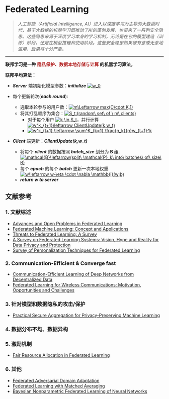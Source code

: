 # Federated Learning

>*人工智能（Artificial Intelligence, AI）进入以深度学习为主导的大数据时代，基于大数据的机器学习既推动了AI的蓬勃发展，也带来了一系列安全隐患。这些隐患来源于深度学习本身的学习机制，无论是在它的模型建造（训练）阶段，还是在模型推理和使用阶段。这些安全隐患如果被有意或无意地滥用，后果将十分严重。*
---

**联邦学习是一种 <font color=#B22222>隐私保护、数据本地存储与计算</font> 的机器学习算法。**

**联邦平均算法：**
* ___Server___ 端初始化模型参数：___initialize___ <a href="https://www.codecogs.com/eqnedit.php?latex=w_0" target="_blank"><img src="https://latex.codecogs.com/svg.latex?w_0" title="w_0" /></a>
* 每个更新轮次(___each round___):
    - 选取本轮参与的用户数：<a href="https://www.codecogs.com/eqnedit.php?latex=m\Leftarrow&space;max(C\cdot&space;K,1)" target="_blank"><img src="https://latex.codecogs.com/svg.latex?m\Leftarrow&space;max(C\cdot&space;K,1)" title="m\Leftarrow max(C\cdot K,1)" /></a>
    - 将其打乱顺序为集合：<a href="https://www.codecogs.com/eqnedit.php?latex=S_t:(random\&space;set\&space;of&space;\&space;m\&space;clients)" target="_blank"><img src="https://latex.codecogs.com/svg.latex?S_t:(random\&space;set\&space;of&space;\&space;m\&space;clients)" title="S_t:(random\ set\ of \ m\ clients)" /></a>
        * 对于每个用户 <a href="https://www.codecogs.com/eqnedit.php?latex=k&space;\in&space;S_t" target="_blank"><img src="https://latex.codecogs.com/svg.latex?k&space;\in&space;S_t" title="k \in S_t" /></a>，并行计算  
<a href="https://www.codecogs.com/eqnedit.php?latex=w^k_{t&plus;1}\leftarrow&space;ClientUpdate(k,w_t)" target="_blank"><img src="https://latex.codecogs.com/svg.latex?w^k_{t&plus;1}\leftarrow&space;ClientUpdate(k,w_t)" title="w^k_{t+1}\leftarrow ClientUpdate(k,w_t)" /></a>
        * <a href="https://www.codecogs.com/eqnedit.php?latex=w^k_{t&plus;1}&space;\leftarrow&space;\sum^K_{k=1}&space;\frac{n_k}{n}w_{t&plus;1}^k" target="_blank"><img src="https://latex.codecogs.com/svg.latex?w^k_{t&plus;1}&space;\leftarrow&space;\sum^K_{k=1}&space;\frac{n_k}{n}w_{t&plus;1}^k" title="w^k_{t+1} \leftarrow \sum^K_{k=1} \frac{n_k}{n}w_{t+1}^k" /></a>

* ___Client___ 端更新：___ClientUpdate(k,w_t)___
    * 将每个 ___client___ 的数据按照 ___batch_size___ 划分为 **B** 组.  <a href="https://www.codecogs.com/eqnedit.php?latex=\mathcal{B}\leftarrow(split\&space;\mathcal{P}_k\&space;into\&space;batches\&space;of\&space;size\&space;B)" target="_blank"><img src="https://latex.codecogs.com/svg.latex?\mathcal{B}\leftarrow(split\&space;\mathcal{P}_k\&space;into\&space;batches\&space;of\&space;size\&space;B)" title="\mathcal{B}\leftarrow(split\ \mathcal{P}_k\ into\ batches\ of\ size\ B)" /></a>
    * 每个 ___epoch___ 的每个 ___batch___ 更新一次本地权重. <a href="https://www.codecogs.com/eqnedit.php?latex=w\leftarrow&space;w-\eta&space;\cdot&space;\nabla&space;\mathbb{l}(w;b)" target="_blank"><img src="https://latex.codecogs.com/svg.latex?w\leftarrow&space;w-\eta&space;\cdot&space;\nabla&space;\mathbb{l}(w;b)" title="w\leftarrow w-\eta \cdot \nabla \mathbb{l}(w;b)" /></a>
    * ___return w to server___

## 文献参考  
### 1. 文献综述
* [Advances and Open Problems in Federated Learning](https://arxiv.org/pdf/1912.04977.pdf)
* [Federated Machine Learning: Concept and Applications](https://arxiv.org/pdf/1902.04885.pdf)
* [Threats to Federated Learning: A Survey](https://arxiv.org/pdf/2003.02133.pdf)
* [A Survey on Federated Learning Systems: Vision, Hype and Reality for Data Privacy and Protection](https://link.zhihu.com/?target=https%3A//arxiv.org/pdf/1907.09693v3.pdf)
* [Survey of Personalization Techniques for Federated Learning](https://arxiv.org/pdf/2003.08673.pdf)
  
### 2. Communication-Efficient & Converge fast
* [Communication-Efficient Learning of Deep Networks from Decentralized Data](https://arxiv.org/pdf/1602.05629.pdf) 
* [Federated Learning for Wireless Communications: Motivation, Opportunities and Challenges](https://arxiv.org/pdf/1908.06847v3.pdf)
### 3. 针对模型和数据隐私的攻击/保护
* [Practical Secure Aggregation for Privacy-Preserving Machine Learning](https://eprint.iacr.org/2017/281.pdf)
### 4. 数据分布不均、数据异构
### 5. 激励机制
* [Fair Resource Allocation in Federated Learning](https://arxiv.org/pdf/1905.10497v1.pdf)
### 6. 其他
* [Federated Adversarial Domain Adaptation](https://arxiv.org/abs/1911.02054)
* [Federated Learning with Matched Averaging](https://arxiv.org/abs/2002.06440)
* [Bayesian Nonparametric Federated Learning of Neural Networks](https://arxiv.org/abs/1905.12022v1)
